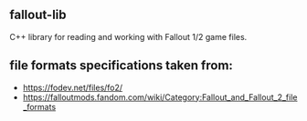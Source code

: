 ## fallout-lib
C++ library for reading and working with Fallout 1/2 game files. 

## file formats specifications taken from:
- https://fodev.net/files/fo2/
- https://falloutmods.fandom.com/wiki/Category:Fallout_and_Fallout_2_file_formats